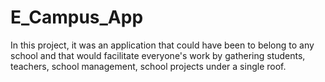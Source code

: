 # E_Campus_App
In this project, it was an application that could have been to belong to any school and that would facilitate everyone's work by gathering students, teachers, school management, school projects under a single roof.
